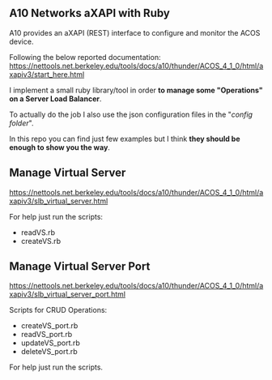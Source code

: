 ## A10 Networks aXAPI with Ruby

A10 provides an aXAPI (REST) interface to configure and monitor the ACOS device.

Following the below reported documentation:
https://nettools.net.berkeley.edu/tools/docs/a10/thunder/ACOS_4_1_0/html/axapiv3/start_here.html

I implement a small ruby library/tool in order **to manage some "Operations" on a Server Load Balancer**.

To actually do the job I also use the json configuration files in the "*config folder*".

In this repo you can find just few examples but I think **they should be enough to show you the way**.

## Manage Virtual Server

https://nettools.net.berkeley.edu/tools/docs/a10/thunder/ACOS_4_1_0/html/axapiv3/slb_virtual_server.html

For help just run the scripts:

- readVS.rb
- createVS.rb


## Manage Virtual Server Port

https://nettools.net.berkeley.edu/tools/docs/a10/thunder/ACOS_4_1_0/html/axapiv3/slb_virtual_server_port.html

Scripts for CRUD Operations: 

- createVS_port.rb
- readVS_port.rb
- updateVS_port.rb
- deleteVS_port.rb

For help just run the scripts.

